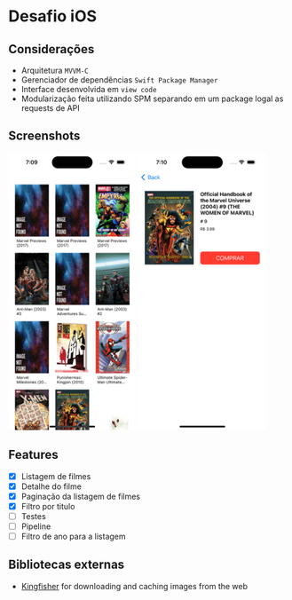 Desafio iOS
============

## Considerações

- Arquitetura `MVVM-C`
- Gerenciador de dependências `Swift Package Manager`
- Interface desenvolvida em `view code`
- Modularização feita utilizando SPM separando em um package logal as requests de API

## Screenshots

<img src="https://github.com/EmersonCarpes/DesafioIOS/blob/master/screenshots/screenshot-list.png" alt="Screenshot" height="500"/> <img src="https://github.com/EmersonCarpes/DesafioIOS/blob/master/screenshots/screenshot-detail.png" height="500"/>

## Features

- [x] Listagem de filmes
- [x] Detalhe do filme
- [x] Paginação da listagem de filmes
- [x] Filtro por titulo
- [ ] Testes
- [ ] Pipeline
- [ ] Filtro de ano para a listagem

## Bibliotecas externas

- [Kingfisher](https://github.com/onevcat/Kingfisher) for downloading and caching images from the web
